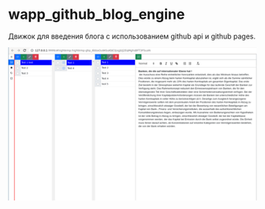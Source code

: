 # wapp_github_blog_engine

Движок для введения блога с использованием github api и github pages.

![](screenshots/2023-01-08_12-01.png)